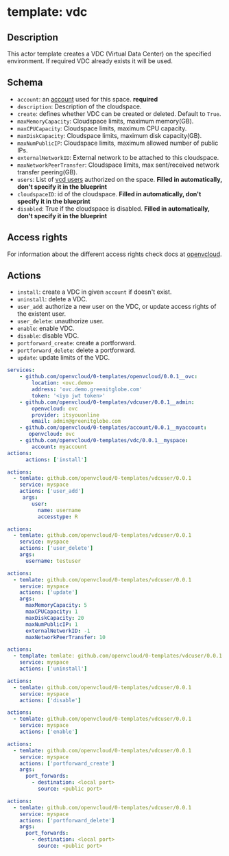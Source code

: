 # template: vdc

## Description

This actor template creates a VDC (Virtual Data Center) on the specified environment. If required VDC already exists it will be used.

## Schema

- `account`: an [account](../account) used for this space. **required**
- `description`: Description of the cloudspace.
- `create`: defines whether VDC can be created or deleted. Default to `True`.
- `maxMemoryCapacity`: Cloudspace limits, maximum memory(GB).
- `maxCPUCapacity`: Cloudspace limits, maximum CPU capacity.
- `maxDiskCapacity`: Cloudspace limits, maximum disk capacity(GB).
- `maxNumPublicIP`: Cloudspace limits, maximum allowed number of public IPs.
- `externalNetworkID`: External network to be attached to this cloudspace.
- `maxNetworkPeerTransfer`: Cloudspace limits, max sent/received network transfer peering(GB).
- `users`: List of [vcd users](#vdc-user) authorized on the space. **Filled in automatically, don't specify it in the blueprint**
- `cloudspaceID`: id of the cloudspace. **Filled in automatically, don't specify it in the blueprint**
- `disabled`: True if the cloudspace is disabled. **Filled in automatically, don't specify it in the blueprint**

## Access rights

For information about the different access rights check docs at [openvcloud](https://github.com/0-complexity/openvcloud/blob/2.1.7/docs/EndUserPortal/Authorization/AuthorizationModel.md).

## Actions

- `install`: create a VDC in given `account` if doesn't exist.
- `uninstall`: delete a VDC.
- `user_add`: authorize a new user on the VDC, or update access rights of the existent user.
- `user_delete`: unauthorize user.
- `enable`: enable VDC.
- `disable`: disable VDC.
- `portforward_create`: create a portforward.
- `portforward_delete`: delete a portforward.
- `update`: update limits of the VDC.

```yaml
services:
    - github.com/openvcloud/0-templates/openvcloud/0.0.1__ovc:
        location: <ovc.demo>
        address: 'ovc.demo.greenitglobe.com'
        token: '<iyo jwt token>'
    - github.com/openvcloud/0-templates/vdcuser/0.0.1__admin:
        openvcloud: ovc
        provider: itsyouonline
        email: admin@greenitglobe.com
    - github.com/openvcloud/0-templates/account/0.0.1__myaccount:
       openvcloud: ovc
    - github.com/openvcloud/0-templates/vdc/0.0.1__myspace:
        account: myaccount
actions:
      actions: ['install']
```

```yaml
actions:
  - temlate: github.com/openvcloud/0-templates/vdcuser/0.0.1
    service: myspace
    actions: ['user_add']
     args:
        user:
          name: username
          accesstype: R
```

```yaml
actions:
  - temlate: github.com/openvcloud/0-templates/vdcuser/0.0.1
    service: myspace
    actions: ['user_delete']
    args:
      username: testuser
```

```yaml
actions:
  - temlate: github.com/openvcloud/0-templates/vdcuser/0.0.1
    service: myspace
    actions: ['update']
    args:
      maxMemoryCapacity: 5
      maxCPUCapacity: 1
      maxDiskCapacity: 20
      maxNumPublicIP: 1
      externalNetworkID: -1
      maxNetworkPeerTransfer: 10
```

```yaml
actions:
  - template: temlate: github.com/openvcloud/0-templates/vdcuser/0.0.1
    service: myspace
    actions: ['uninstall']
```

```yaml
actions:
  - temlate: github.com/openvcloud/0-templates/vdcuser/0.0.1
    service: myspace
    actions: ['disable']
```

```yaml
actions:
  - temlate: github.com/openvcloud/0-templates/vdcuser/0.0.1
    service: myspace
    actions: ['enable']
```

```yaml
actions:
  - temlate: github.com/openvcloud/0-templates/vdcuser/0.0.1
    service: myspace
    actions: ['portforward_create']
    args:
      port_forwards:
        - destination: <local port>
          source: <public port>
```

```yaml
actions:
  - temlate: github.com/openvcloud/0-templates/vdcuser/0.0.1
    service: myspace
    actions: ['portforward_delete']
    args:
      port_forwards:
        - destination: <local port>
          source: <public port>
```